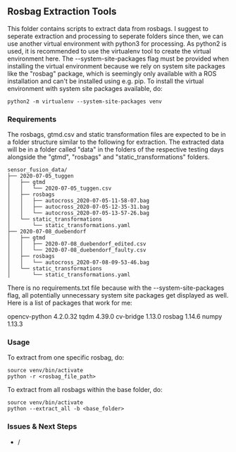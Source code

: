 ## Rosbag Extraction Tools

This folder contains scripts to extract data from rosbags. I suggest to seperate extraction and processing to seperate folders since then, we can use another virtual environment with python3 for processing. As python2 is used, it is recommended to use the virtualenv tool to create the virtual environment here. The --system-site-packages flag must be provided when installing the virtual environment because we rely on system site packages like the "rosbag" package, which is seemingly only available with a ROS installation and can't be installed using e.g. pip. To install the virtual environment with system site packages available, do: 

```
python2 -m virtualenv --system-site-packages venv
```

### Requirements
The rosbags, gtmd.csv and static transformation files are expected to be in a folder structure similar to the following for extraction. The extracted data will be in a folder called "data" in the folders of the respective testing days alongside the "gtmd", "rosbags" and "static_transformations" folders. 
```
sensor_fusion_data/
├── 2020-07-05_tuggen
│   ├── gtmd
│   │   └── 2020-07-05_tuggen.csv
│   ├── rosbags
│   │   ├── autocross_2020-07-05-11-58-07.bag
│   │   ├── autocross_2020-07-05-12-35-31.bag
│   │   └── autocross_2020-07-05-13-57-26.bag
│   └── static_transformations
│       └── static_transformations.yaml
├── 2020-07-08_duebendorf
│   ├── gtmd
│   │   ├── 2020-07-08_duebendorf_edited.csv
│   │   └── 2020-07-08_duebendorf_faulty.csv
│   ├── rosbags
│   │   └── autocross_2020-07-08-09-53-46.bag
│   └── static_transformations
│       └── static_transformations.yaml

```
There is no requirements.txt file because with the --system-site-packages flag, all potentially unnecessary system site packages get displayed as well. Here is a list of packages that work for me:

opencv-python 4.2.0.32
tqdm 4.39.0
cv-bridge 1.13.0
rosbag 1.14.6
numpy 1.13.3

### Usage 
To extract from one specific rosbag, do:
```
source venv/bin/activate
python -r <rosbag_file_path> 
```

To extract from all rosbags within the base folder, do:
```
source venv/bin/activate
python --extract_all -b <base_folder>
```

### Issues & Next Steps
- /

